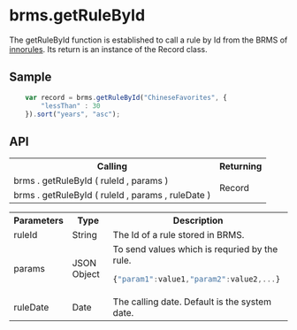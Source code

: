 <H1>brms.getRuleById</H1>

The getRuleById function is established to call a rule by Id from the BRMS of <a href="https://www.escco.co.jp/innorules/">innorules</a>.
Its return is an instance of the Record class.
<h2>Sample</h2>

```javascript
	var record = brms.getRuleById("ChineseFavorites", {
		"lessThan" : 30
	}).sort("years", "asc");
```

<h2>API</h2>

<table>
<tr><th>Calling</th><th>Returning</th></tr>
<tr><td>brms . getRuleById ( ruleId , params  )</td><td rowspan=2>Record</td></tr>
<tr><td>brms . getRuleById ( ruleId , params , ruleDate )</td></tr>
</table>

<table>
<tr><th>Parameters</th><th>Type</th><th>Description</th></tr>
<tr><td>ruleId</td><td>String</td><td>The Id of a rule stored in BRMS.</td></tr>
<tr><td>params</td><td>JSON Object</td>
<td>To send values which is requried by the rule. 

```javascript
{"param1":value1,"param2":value2,...}
```

<tr><td>ruleDate</td><td>Date</td><td>The calling date. Default is the system date.</td></tr>
</table>

